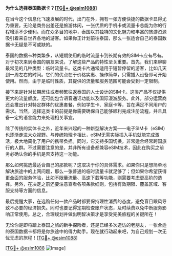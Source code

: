 **为什么选择泰国数据卡？[[TG💪+ @esim1088](https://t.me/s/esim1088)]**

在当今这个信息化飞速发展的时代，出门在外，拥有一张方便快捷的数据卡显得尤为重要。无论是商务出差还是旅游休闲，一张优质的手机卡或流量卡总能为你的行程增添不少便利。而在众多目的地中，泰国以其独特的文化魅力和丰富的旅游资源吸引着来自世界各地的游客。如果你正计划前往泰国，那么一张适合自己的泰国数据卡无疑是不可或缺的。

泰国的数据卡种类繁多，从短期使用的临时流量卡到长期有效的SIM卡应有尽有。对于初次来到泰国的朋友来说，了解这些产品的特性至关重要。首先，我们来聊聊最常见的几种类型：临时流量卡。这类卡片通常适用于短暂停留的游客，比如几天到一周左右的时间。它们的优点在于价格实惠、操作简单，只需插入设备即可开始使用。然而，由于是临时性质，其提供的流量和服务范围可能会受到一定限制。

接下来是针对长期居住或者频繁往返泰国的人士设计的SIM卡。这类产品不仅提供更大的流量额度，还可能包含语音通话功能以及国际漫游服务。此外，部分运营商还会推出针对特定群体的优惠套餐，例如学生卡、家庭卡等，旨在满足不同用户的需求。当然，选择这类卡的前提是你需要确保自己能够顺利完成注册流程，并且具备一定的语言能力来处理相关事宜。

除了传统的实体卡之外，近年来兴起的一种新型解决方案——电子SIM卡（eSIM）也逐渐走进大众视野。与传统物理卡相比，eSIM无需实际插入手机就能完成激活，极大地简化了用户的携带负担。同时，它支持多国切换，非常适合经常跨国旅行的人群。不过需要注意的是，并非所有设备都兼容eSIM技术，因此在购买之前务必确认你的手机是否支持这一功能。

那么如何挑选最适合自己的那款呢？这取决于你的具体需求。如果你只是想简单地解决旅途中的上网问题，那么一张普通的临时流量卡就足够了；但如果你希望获得更全面的服务体验，比如不限量流量、高速下载等功能，则需要考虑更高阶的选择。另外，在决定之前还要注意查看各项条款细则，包括有效期限、覆盖区域、客服支持等方面的信息。

最后提醒大家，在选购任何一款产品时都要保持理性消费的态度，避免盲目跟风导致不必要的经济损失。同时也要记得定期检查账户状态，及时续费以免中断服务影响正常使用。总之，合理规划并做出明智决策才是享受完美旅程的关键所在！

无论你是即将踏上泰国之旅的新手探险者，还是已经多次造访的老朋友，一张合适的泰国数据卡都将是你旅途中的得力助手。现在就行动起来吧，为自己规划一次无忧无虑的旅程！[[TG💪+ @esim1088](https://t.me/s/esim1088)]

[[TG💪+ @esim1088](https://t.me/s/esim1088) ![Image](https://i.postimg.cc/4NQfJmqS/Snipaste-2025-05-13-00-14-12.png)]